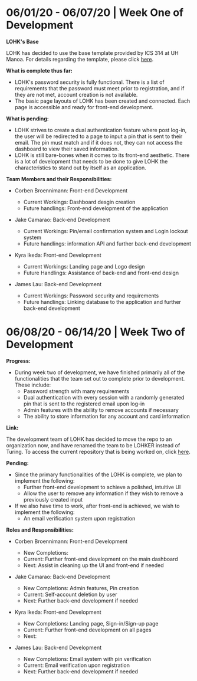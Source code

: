 <h1><b>06/01/20 - 06/07/20 | Week One of Development</b></h1>

<b>LOHK's Base</b>

LOHK has decided to use the base template provided by ICS 314 at UH Manoa. For details regarding the template, please click [here](http://ics-software-engineering.github.io/meteor-application-template-react/).

<b>What is complete thus far:</b>

- LOHK's password security is fully functional. There is a list of requirements that the password must meet prior to registration, and if they are not met, account creation is not available.
- The basic page layouts of LOHK has been created and connected. Each page is accessible and ready for front-end development.

<b>What is pending:</b>

- LOHK strives to create a dual authentication feature where post log-in, the user will be redirected to a page to input a pin that is sent to their email. The pin must match and if it does not, they can not access the dashboard to view their saved information.
- LOHK is still bare-bones when it comes to its front-end aesthetic. There is a lot of development that needs to be done to give LOHK the characteristics to stand out by itself as an application. 

<b>Team Members and their Responsibilities:</b>

- Corben Broennimann: Front-end Development
  - Current Workings: Dashboard desgin creation 
  - Future handlings: Front-end development of the application
  
- Jake Camarao: Back-end Development
  - Current Workings: Pin/email confirmation system and Login lockout system
  - Future handlings: information API and further back-end development
  
- Kyra Ikeda: Front-end Development
  - Current Workings: Landing page and Logo design
  - Future Handlings: Assistance of back-end and front-end design

- James Lau: Back-end Development
  - Current Workings: Password security and requirements
  - Future handlings: Linking database to the application and further back-end development

<h1><b>06/08/20 - 06/14/20 | Week Two of Development</b></h1>
<b>Progress:</b>

- During week two of development, we have finished primarily all of the functionalities that the team set out to complete prior to development. These include:
  - Password strength with many requirements
  - Dual authentication with every session with a randomly generated pin that is sent to the registered email upon log-in
  - Admin features with the ability to remove accounts if necessary
  - The ability to store information for any account and card information

<b>Link:</b>

The development team of LOHK has decided to move the repo to an organization now, and have renamed the team to be LOHKER instead of Turing. To access the current repository that is being worked on, click [here](https://github.com/LOHKER/LOHK).

<b>Pending:</b>

- Since the primary functionalities of the LOHK is complete, we plan to implement the following:
  - Further front-end development to achieve a polished, intuitive UI
  - Allow the user to remove any information if they wish to remove a previously created input
- If we also have time to work, after front-end is achieved, we wish to implement the following:
  - An email verification system upon registration

<b>Roles and Responsibilities:</b>

- Corben Broennimann: Front-end Development
  - New Completions: 
  - Current: Further front-end development on the main dashboard
  - Next: Assist in cleaning up the UI and front-end if needed
  
- Jake Camarao: Back-end Development
  - New Completions: Admin features, Pin creation
  - Current: Self-account deletion by user
  - Next: Further back-end development if needed
  
- Kyra Ikeda: Front-end Development
  - New Completions: Landing page, Sign-in/Sign-up page
  - Current: Further front-end development on all pages
  - Next:

- James Lau: Back-end Development
  - New Completions: Email system with pin verification
  - Current: Email verification upon registration
  - Next: Further back-end development if needed
